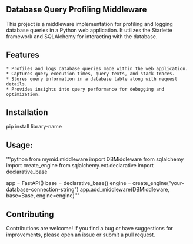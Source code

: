 ## Database Query Profiling Middleware

This project is a middleware implementation for profiling and logging database queries in a Python web application. It utilizes the Starlette framework and SQLAlchemy for interacting with the database.

## Features

    * Profiles and logs database queries made within the web application.
    * Captures query execution times, query texts, and stack traces.
    * Stores query information in a database table along with request details.
    * Provides insights into query performance for debugging and optimization.


## Installation

pip install library-name


## Usage:

'''python
from mymid.middleware import DBMiddleware
from sqlalchemy import create_engine
from sqlalchemy.ext.declarative import declarative_base

app = FastAPI()
base = declarative_base()
engine = create_engine("your-database-connection-string")
app.add_middleware(DBMiddleware, base=Base, engine=engine)'''

## Contributing

Contributions are welcome! If you find a bug or have suggestions for improvements, please open an issue or submit a pull request.
